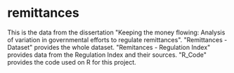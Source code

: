# remittances
This is the data from the dissertation "Keeping the money flowing: Analysis of variation in governmental efforts to regulate remittances". 
"Remittances - Dataset" provides the whole dataset. 
"Remitances - Regulation Index" provides data from the Regulation Index and their sources. 
"R_Code" provides the code used on R for this project. 
